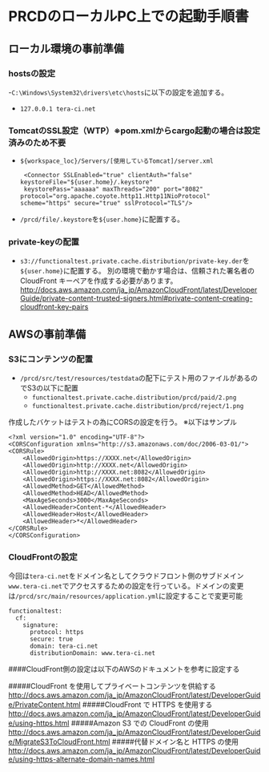 # PRCDのローカルPC上での起動手順書
## ローカル環境の事前準備
### hostsの設定
 -`C:\Windows\System32\drivers\etc\hosts`に以下の設定を追加する。
  - `127.0.0.1 tera-ci.net`



### TomcatのSSL設定（WTP）※pom.xmlからcargo起動の場合は設定済みのため不要
  - `${workspace_loc}/Servers/[使用しているTomcat]/server.xml`

         <Connector SSLEnabled="true" clientAuth="false" keystoreFile="${user.home}/.keystore"
         keystorePass="aaaaaa" maxThreads="200" port="8082" protocol="org.apache.coyote.http11.Http11NioProtocol" scheme="https" secure="true" sslProtocol="TLS"/>

  - `/prcd/file/.keystore`を`${user.home}`に配置する。


### private-keyの配置
  - `s3://functionaltest.private.cache.distribution/private-key.der`を`${user.home}`に配置する。
     別の環境で動かす場合は、信頼された署名者の CloudFront キーペアを作成する必要があります。
     http://docs.aws.amazon.com/ja_jp/AmazonCloudFront/latest/DeveloperGuide/private-content-trusted-signers.html#private-content-creating-cloudfront-key-pairs

## AWSの事前準備
### S3にコンテンツの配置
 - `/prcd/src/test/resources/testdata`の配下にテスト用のファイルがあるのでS3の以下に配置
   - `functionaltest.private.cache.distribution/prcd/paid/2.png`
   - `functionaltest.private.cache.distribution/prcd/reject/1.png`


作成したバケットはテストの為にCORSの設定を行う。
※以下はサンプル

    <?xml version="1.0" encoding="UTF-8"?>
    <CORSConfiguration xmlns="http://s3.amazonaws.com/doc/2006-03-01/">
    <CORSRule>
        <AllowedOrigin>https://XXXX.net</AllowedOrigin>
        <AllowedOrigin>http://XXXX.net</AllowedOrigin>
        <AllowedOrigin>http://XXXX.net:8082</AllowedOrigin>
        <AllowedOrigin>https://XXXX.net:8082</AllowedOrigin>
        <AllowedMethod>GET</AllowedMethod>
        <AllowedMethod>HEAD</AllowedMethod>
        <MaxAgeSeconds>3000</MaxAgeSeconds>
        <AllowedHeader>Content-*</AllowedHeader>
        <AllowedHeader>Host</AllowedHeader>
        <AllowedHeader>*</AllowedHeader>
    </CORSRule>
    </CORSConfiguration>

### CloudFrontの設定
今回は`tera-ci.net`をドメイン名としてクラウドフロント側のサブドメイン`www.tera-ci.net`でアクセスするための設定を行っている。ドメインの変更は`/prcd/src/main/resources/application.yml`に設定することで変更可能

    functionaltest:
      cf:
        signature:
          protocol: https
          secure: true
          domain: tera-ci.net
          distributionDomain: www.tera-ci.net

####CloudFront側の設定は以下のAWSのドキュメントを参考に設定する

#####CloudFront を使用してプライベートコンテンツを供給する
http://docs.aws.amazon.com/ja_jp/AmazonCloudFront/latest/DeveloperGuide/PrivateContent.html
#####CloudFront で HTTPS を使用する
http://docs.aws.amazon.com/ja_jp/AmazonCloudFront/latest/DeveloperGuide/using-https.html
#####Amazon S3 での CloudFront の使用
http://docs.aws.amazon.com/ja_jp/AmazonCloudFront/latest/DeveloperGuide/MigrateS3ToCloudFront.html
#####代替ドメイン名と HTTPS の使用
http://docs.aws.amazon.com/ja_jp/AmazonCloudFront/latest/DeveloperGuide/using-https-alternate-domain-names.html

